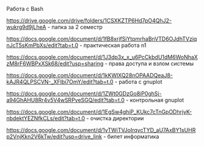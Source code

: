 Работа с Bash

https://drive.google.com/drive/folders/1CSXKZTP6Hd7pO4QhJ2-wukrg9d9jLheA - папка за 2 семестр

https://docs.google.com/document/d/1fB8xrjfSiYtpmrhaBnVTD6OJdhTVziqnJcT5sKmPbXs/edit?tab=t.0 - практическая работа n1 

https://docs.google.com/document/d/1J3dp3x_x_u6PcCkbdU1dM6WoNhaXzM8rF6WBPxXSk68/edit?usp=sharing - права доступа и взлом системы

https://docs.google.com/document/d/1kKWlXQ28nOPAADQeaJ8-kAJR4QLPSCVN-_XFlbi7OmY/edit?tab=t.0 - работа с gnuplot

https://docs.google.com/document/d/1ZWt0GDzGo8iP0ghSj-a94GhAHU8Rr4v5V4wSRPveSGQ/edit?tab=t.0 - контрольная gnuplot

https://docs.google.com/document/d/1EgSw4ghiP_KUkc7cTnGpODhrjyK-nbdektYEZNfkCLs/edit?tab=t.0 - очистка директории

https://docs.google.com/document/d/1yTWiTVJoIrqycTYD_aU7AxBY1sUHRp2VnjKkn2V6kTw/edit?usp=drive_link - билет информатика
